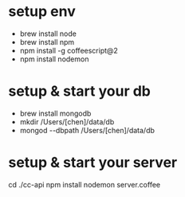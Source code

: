 # setup env
- brew install node
- brew install npm
- npm install -g coffeescript@2
- npm install nodemon

# setup & start your db
- brew install mongodb
- mkdir /Users/[chen]/data/db
- mongod --dbpath /Users/[chen]/data/db

# setup & start your server
cd ./cc-api
npm install
nodemon server.coffee
